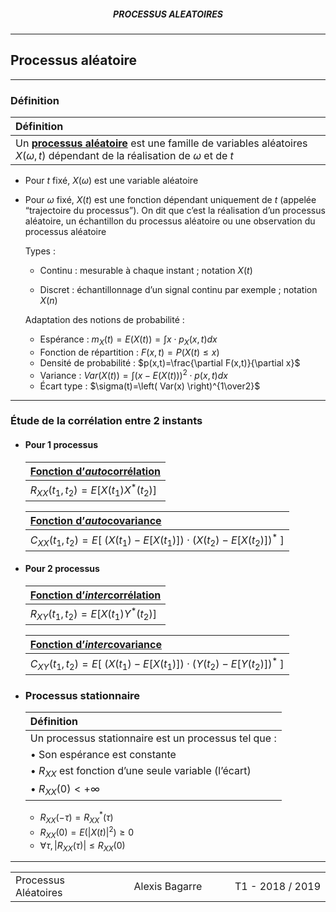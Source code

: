 <h5 style="text-align: center"> PROCESSUS ALEATOIRES </h5>

------

## **Processus aléatoire**

---

### Définition

| Définition                                                   |
| :----------------------------------------------------------- |
| Un <u>**processus aléatoire**</u> est une famille de variables aléatoires $X(\omega, t)$ dépendant de la réalisation de $\omega$ et de $t$ |

- Pour $t$ fixé, $X(\omega)$ est une variable aléatoire

- Pour $\omega$ fixé, $X(t)$ est une fonction dépendant uniquement de $t$ (appelée “trajectoire du processus”). On dit que c’est la réalisation d’un processus aléatoire, un échantillon du processus aléatoire ou une observation du processus aléatoire


  Types : 

  - Continu : mesurable à chaque instant ; notation $X(t)$

  - Discret : échantillonnage d’un signal continu par exemple ; notation $X(n)$


  Adaptation des notions de probabilité :

  - Espérance : $m_X(t) = E(X(t))=\int x \cdot p_X(x,t) dx$
  - Fonction de répartition : $F(x,t)=P(X(t)\leq x)$
  - Densité de probabilité : $p(x,t)=\frac{\partial F(x,t)}{\partial x}$
  - Variance : $Var(X(t))=\int \left( x-E(X(t)) \right)^2 \cdot p(x,t)dx$
  - Écart type : $\sigma(t)=\left( Var(x) \right)^{1\over2}$

---

### Étude de la corrélation entre 2 instants

- #### Pour 1 processus

  | <u>**Fonction d’*auto*corrélation**</u> |
  | :-------------------------------------- |
  | $R_{XX}(t_1,t_2)=E[X(t_1)X^*(t_2)]$     |

  | <u>**Fonction d’*auto*covariance**</u>                       |
  | :----------------------------------------------------------- |
  | $C_{XX}(t_1,t_2)=E\left[ \ \left( X(t_1)-E[X(t_1)] \right) \cdot \left(X(t_2)-E[X(t_2)] \right)^*\ \right]$ |

- #### Pour 2 processus

  | <u>**Fonction d’*inter*corrélation**</u> |
  | :--------------------------------------- |
  | $R_{XY}(t_1,t_2)=E[X(t_1)Y^*(t_2)]$      |

  | <u>**Fonction d’*inter*covariance**</u>                      |
  | :----------------------------------------------------------- |
  | $C_{XY}(t_1,t_2)=E\left[ \ \left( X(t_1)-E[X(t_1)] \right) \cdot \left(Y(t_2)-E[Y(t_2)] \right)^*\ \right]$ |

- ### Processus stationnaire

  | Définition                                                  |
  | :---------------------------------------------------------- |
  | Un processus stationnaire est un processus tel que :        |
  | &bull; Son espérance est constante                          |
  | &bull; $R_{XX}$ est fonction d’une seule variable (l’écart) |
  | &bull; $R_{XX}(0)<+\infty$                                  |

  - $R_{XX}(-\tau)={R_{XX}}^*(\tau)$
  - $R_{XX}(0)=E(|X(t)|^2)\geq 0$
  - $\forall \tau, |R_{XX}(\tau)|\leq R_{XX}(0)$


---

<table width="90%">
<tr>
<td style="width: 30%; text-align: left; background:transparent; border:0;">Processus Aléatoires</td>
<td style="width: 30%; text-align: center; background:transparent; border:0;">Alexis Bagarre</td>
<td style="width: 30%; text-align: right; background:transparent; border:0;">T1 - 2018 / 2019</td>
</tr>
</table>